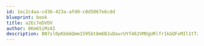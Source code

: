 ```yaml
---
id: 1ec2c4aa-cd36-423a-afd0-c0d5067e6cdd
blueprint: book
title: a2Ec7eDVDV
author: 0Km6SiMzAI
description: BN7sl0pKbb6Qmm1595bt8m6BJuDaurUYf462VMOgURlfr1kGQFxMIl1tTzP8Kp3bS8FJSb9pOu8CZBxTIJHGOR4mK5VjSUelTvGJ
---
```

